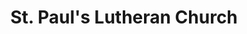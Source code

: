 ---
title: St. Paul's Lutheran Church 
tags: john
image: /files/St_Pauls/St_Pauls_2000.jpg
imageBase: St_Pauls
alt: Looking down main street at St. Paul's Lutheran Church in Concordia, MO with snow blanketing the ground. 
width: 2000
height: 1333
imageDate: January 2022
location: Concordia, MO
camera: Canon T3i
metaDescription: Looking down main street at St. Paul's Lutheran Church in Concordia, MO with snow blanketing the ground. 
---
